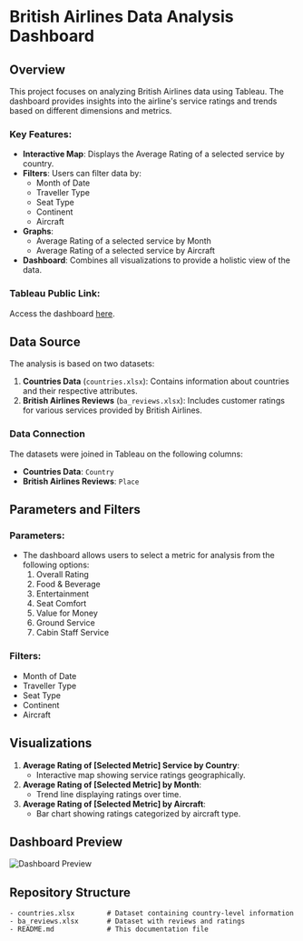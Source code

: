 # British Airlines Data Analysis Dashboard

## Overview
This project focuses on analyzing British Airlines data using Tableau. The dashboard provides insights into the airline's service ratings and trends based on different dimensions and metrics.

### Key Features:
- **Interactive Map**: Displays the Average Rating of a selected service by country.
- **Filters**: Users can filter data by:
  - Month of Date
  - Traveller Type
  - Seat Type
  - Continent
  - Aircraft
- **Graphs**:
  - Average Rating of a selected service by Month
  - Average Rating of a selected service by Aircraft
- **Dashboard**: Combines all visualizations to provide a holistic view of the data.

### Tableau Public Link:
Access the dashboard [here](https://public.tableau.com/views/BritishAirlinesAnalysis/Dashboard1?:language=en-US&:sid=&:redirect=auth&:display_count=n&:origin=viz_share_link).

## Data Source
The analysis is based on two datasets:
1. **Countries Data** (`countries.xlsx`): Contains information about countries and their respective attributes.
2. **British Airlines Reviews** (`ba_reviews.xlsx`): Includes customer ratings for various services provided by British Airlines.

### Data Connection
The datasets were joined in Tableau on the following columns:
- **Countries Data**: `Country`
- **British Airlines Reviews**: `Place`

## Parameters and Filters
### Parameters:
- The dashboard allows users to select a metric for analysis from the following options:
  1. Overall Rating
  2. Food & Beverage
  3. Entertainment
  4. Seat Comfort
  5. Value for Money
  6. Ground Service
  7. Cabin Staff Service

### Filters:
- Month of Date
- Traveller Type
- Seat Type
- Continent
- Aircraft

## Visualizations
1. **Average Rating of [Selected Metric] Service by Country**:
   - Interactive map showing service ratings geographically.
2. **Average Rating of [Selected Metric] by Month**:
   - Trend line displaying ratings over time.
3. **Average Rating of [Selected Metric] by Aircraft**:
   - Bar chart showing ratings categorized by aircraft type.

## Dashboard Preview

![Dashboard Preview]()


## Repository Structure
```plaintext
- countries.xlsx        # Dataset containing country-level information
- ba_reviews.xlsx       # Dataset with reviews and ratings
- README.md             # This documentation file
